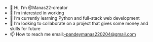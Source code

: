 - 👋 Hi, I’m @Manas22-creator
- 👀 I’m interested in working
- 🌱 I’m currently learning Python and full-stack web development
- 💞️ I’m looking to collaborate on a project that gives some money and skills for future 
- 📫 How to reach me 
email:-pandeymanas220204@gmail.com
<!---
Manas22-creator/Manas22-creator is a ✨ particular ✨ repository because its `README.md` (this file) appears on your GitHub profile.
You can click the Preview link to take a look at your changes.
--->
